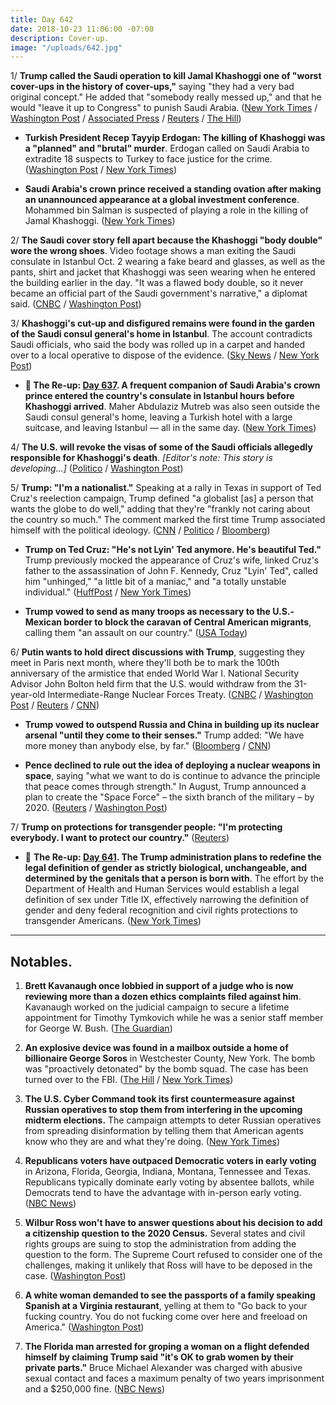 ```yaml
---
title: Day 642
date: 2018-10-23 11:06:00 -07:00
description: Cover-up.
image: "/uploads/642.jpg"
---
```


1/ **Trump called the Saudi operation to kill Jamal Khashoggi one of "worst cover-ups in the history of cover-ups,"** saying "they had a very bad original concept." He added that "somebody really messed up," and that he would "leave it up to Congress" to punish Saudi Arabia. ([New York Times](https://www.nytimes.com/2018/10/23/us/politics/khashoggi-cover-up-trump.html) / [Washington Post](https://www.washingtonpost.com/politics/trump-says-khashoggi-killing-worse-cover-up-ever-but-up-to-congress-to-act/2018/10/23/bdcfadae-d6ff-11e8-9559-712cbf726d1c_story.html) / [Associated Press](https://apnews.com/9c79116125c740d084eaf3576d8958a8) / [Reuters](https://www.reuters.com/article/us-saudi-khashoggi-turkey/trump-says-saudis-staged-worst-cover-up-ever-on-khashoggi-idUSKCN1MX1EA) / [The Hill](https://thehill.com/homenews/administration/412808-trump-calls-killing-at-saudi-consulate-worst-cover-up-ever))

* **Turkish President Recep Tayyip Erdogan: The killing of Khashoggi was a "planned" and "brutal" murder**. Erdogan called on Saudi Arabia to extradite 18 suspects to Turkey to face justice for the crime. ([Washington Post](https://www.washingtonpost.com/world/turkeys-president-to-deliver-speech-expected-to-describe-how-khashoggi-was-killed/2018/10/22/4098c300-d60c-11e8-8384-bcc5492fef49_story.html) / [New York Times](https://www.nytimes.com/2018/10/23/world/europe/turkey-saudi-arabia-erdogan.html))

* **Saudi Arabia's crown prince received a standing ovation after making an unannounced appearance at a global investment conference**. Mohammed bin Salman is suspected of playing a role in the killing of Jamal Khashoggi. ([New York Times](https://www.nytimes.com/2018/10/23/business/saudi-conference-khashoggi-killing.html))

2/ **The Saudi cover story fell apart because the Khashoggi "body double" wore the wrong shoes**. Video footage shows a man exiting the Saudi consulate in Istanbul Oct. 2 wearing a fake beard and glasses, as well as the pants, shirt and jacket that Khashoggi was seen wearing when he entered the building earlier in the day. "It was a flawed body double, so it never became an official part of the Saudi government's narrative," a diplomat said. ([CNBC](https://www.cnbc.com/2018/10/22/saudi-coverup-scrapped-cause-khashoggi-body-double-wore-wrong-shoes.html) / [Washington Post](https://www.washingtonpost.com/world/middle_east/saudi-consulate-employees-talking-to-turkish-prosecutors-in-khashoggi-inquiry/2018/10/22/ba5980da-d3d2-11e8-a4db-184311d27129_story.html))

3/ **Khashoggi's cut-up and disfigured remains were found in the garden of the Saudi consul general's home in Istanbul**. The account contradicts Saudi officials, who said the body was rolled up in a carpet and handed over to a local operative to dispose of the evidence. ([Sky News](https://news.sky.com/story/sky-sources-jamal-khashoggis-body-parts-found-11533202) / [New York Post](https://nypost.com/2018/10/23/khashoggis-body-parts-reportedly-found-in-saudi-consul-generals-garden/))

* **📌 The Re-up: [Day 637](https://whatthefuckjusthappenedtoday.com/2018/10/18/day-637/#a-frequent-companion-of-saudi-arabia). A frequent companion of Saudi Arabia's crown prince entered the country's consulate in Istanbul hours before Khashoggi arrived**. Maher Abdulaziz Mutreb was also seen outside the Saudi consul general's home, leaving a Turkish hotel with a large suitcase, and leaving Istanbul — all in the same day. ([New York Times](https://www.nytimes.com/2018/10/18/world/middleeast/jamal-khashoggi-mohammed-bin-salman-turkey-saudi-arabia.html))

4/ **The U.S. will revoke the visas of some of the Saudi officials allegedly responsible for Khashoggi's death**. *\[Editor's note: This story is developing...\]* ([Politico](https://www.politico.com/story/2018/10/23/pompeo-says-us-to-revoke-visas-of-saudi-officials-linked-to-khashoggi-death-934512) / [Washington Post](https://www.washingtonpost.com/world/turkeys-president-to-deliver-speech-expected-to-describe-how-khashoggi-was-killed/2018/10/22/4098c300-d60c-11e8-8384-bcc5492fef49_story.html))

5/ **Trump: "I'm a nationalist."** Speaking at a rally in Texas in support of Ted Cruz's reelection campaign, Trump defined "a globalist \[as\] a person that wants the globe to do well," adding that they're "frankly not caring about the country so much." The comment marked the first time Trump associated himself with the political ideology. ([CNN](https://www.cnn.com/2018/10/22/politics/ted-cruz-election-2018-president-trump-campaign-rival-opponent/index.html) / [Politico](https://www.politico.com/story/2018/10/22/trump-nationalist-926745) / [Bloomberg](https://www.bloomberg.com/news/articles/2018-10-23/trump-says-i-m-a-nationalist-in-appeal-to-texas-republicans))

* **Trump on Ted Cruz: "He's not Lyin' Ted anymore. He's beautiful Ted."** Trump previously mocked the appearance of Cruz's wife, linked Cruz's father to the assassination of John F. Kennedy, Cruz "Lyin' Ted", called him "unhinged," "a little bit of a maniac," and "a totally unstable individual." ([HuffPost](https://www.huffingtonpost.com/entry/donald-trump-ted-cruz-texas-rally_us_5bce1dcee4b0d38b587b1534) / [New York Times](https://www.nytimes.com/2018/10/22/us/politics/trump-immigrant-caravan-migrants.html))

* **Trump vowed to send as many troops as necessary to the U.S.-Mexican border to block the caravan of Central American migrants**, calling them "an assault on our country." ([USA Today](https://www.usatoday.com/story/news/politics/2018/10/22/trump-halt-migrant-caravan-many-troops-necessary/1731717002/))

6/ **Putin wants to hold direct discussions with Trump**, suggesting they meet in Paris next month, where they'll both be to mark the 100th anniversary of the armistice that ended World War I. National Security Advisor John Bolton held firm that the U.S. would withdraw from the 31-year-old Intermediate-Range Nuclear Forces Treaty. ([CNBC](https://www.cnbc.com/2018/10/23/trump-could-meet-russias-putin-in-paris-in-november.html) / [Washington Post](https://www.washingtonpost.com/world/europe/bolton-faces-moscows-dismay-amid-us-pledges-to-withdraw-from-nuclear-pact/2018/10/23/b2f9f718-d63c-11e8-8384-bcc5492fef49_story.html) / [Reuters](https://www.reuters.com/article/us-usa-nuclear-bolton-paris/bolton-says-he-raised-election-meddling-with-russias-putin-idUSKCN1MX2KH) / [CNN](https://www.cnn.com/2018/10/23/politics/russia-us-bolton-intl/index.html))

* **Trump vowed to outspend Russia and China in building up its nuclear arsenal "until they come to their senses."** Trump added: "We have more money than anybody else, by far." ([Bloomberg](https://www.bloomberg.com/news/articles/2018-10-23/trump-vows-to-outspend-russia-china-on-nuclear-arsenal-buildup) / [CNN](https://www.cnn.com/2018/10/22/politics/donald-trump-russia-china-inf/index.html))

* **Pence declined to rule out the idea of deploying a nuclear weapons in space**, saying "what we want to do is continue to advance the principle that peace comes through strength." In August, Trump announced a plan to create the "Space Force" – the sixth branch of the military – by 2020. ([Reuters](https://www.reuters.com/article/us-usa-military-space/white-house-to-press-forward-with-trumps-space-command-idUSKCN1MX21L) / [Washington Post](https://www.washingtonpost.com/politics/pence-leaves-open-the-possibility-of-nuclear-weapons-in-space-peace-comes-through-strength/2018/10/23/801a732a-d6d9-11e8-83a2-d1c3da28d6b6_story.html))

7/ **Trump on protections for transgender people: "I'm protecting everybody. I want to protect our country."** ([Reuters](https://www.reuters.com/article/us-usa-lgbt/trump-says-transgender-policy-seeks-to-protect-the-country-idUSKCN1MW2XE))

* 📌 **The Re-up: [Day 641](https://whatthefuckjusthappenedtoday.com/2018/10/22/day-641/#4-the-trump-administration-plans-to). The Trump administration plans to redefine the legal definition of gender as strictly biological, unchangeable, and determined by the genitals that a person is born with**. The effort by the Department of Health and Human Services would establish a legal definition of sex under Title IX, effectively narrowing the definition of gender and deny federal recognition and civil rights protections to transgender Americans. ([New York Times](https://www.nytimes.com/2018/10/21/us/politics/transgender-trump-administration-sex-definition.html))

---

## Notables.

1. **Brett Kavanaugh once lobbied in support of a judge who is now reviewing more than a dozen ethics complaints filed against him**. Kavanaugh worked on the judicial campaign to secure a lifetime appointment for Timothy Tymkovich while he was a senior staff member for George W. Bush. ([The Guardian](https://www.theguardian.com/us-news/2018/oct/22/brett-kavanaugh-supreme-court-tim-tymkovich-ethics-complaints))

2. **An explosive device was found in a mailbox outside a home of billionaire George Soros** in Westchester County, New York. The bomb was "proactively detonated" by the bomb squad. The case has been turned over to the FBI. ([The Hill](https://thehill.com/blogs/blog-briefing-room/412674-explosive-device-found-at-george-soross-home) / [New York Times](https://www.nytimes.com/2018/10/22/nyregion/george-soros-explosive-device.html))

3. **The U.S. Cyber Command took its first countermeasure against Russian operatives to stop them from interfering in the upcoming midterm elections.** The campaign attempts to deter Russian operatives from spreading disinformation by telling them that American agents know who they are and what they're doing. ([New York Times](https://www.nytimes.com/2018/10/23/us/politics/russian-hacking-usa-cyber-command.html))

4. **Republicans voters have outpaced Democratic voters in early voting** in Arizona, Florida, Georgia, Indiana, Montana, Tennessee and Texas. Republicans typically dominate early voting by absentee ballots, while Democrats tend to have the advantage with in-person early voting. ([NBC News](https://www.nbcnews.com/politics/politics-news/republicans-outpacing-democrats-early-voting-key-states-nbc-news-finds-n922881))

5. **Wilbur Ross won't have to answer questions about his decision to add a citizenship question to the 2020 Census.** Several states and civil rights groups are suing to stop the administration from adding the question to the form. The Supreme Court refused to consider one of the challenges, making it unlikely that Ross will have to be deposed in the case. ([Washington Post](https://www.washingtonpost.com/politics/courts_law/supreme-court-shields-commerce-secretary-wilbur-ross-from-answering-questions-on-census/2018/10/22/33dfa890-ce5f-11e8-a3e6-44daa3d35ede_story.html?utm_term=.5b26d59ed718))

6. **A white woman demanded to see the passports of a family speaking Spanish at a Virginia restaurant**, yelling at them to "Go back to your fucking country. You do not fucking come over here and freeload on America." ([Washington Post](https://www.washingtonpost.com/dc-md-va/2018/10/23/go-back-your-country-woman-yells-obscenities-family-speaking-spanish-virginia-restaurant/))

7. **The Florida man arrested for groping a woman on a flight defended himself by claiming Trump said "it's OK to grab women by their private parts."** Bruce Michael Alexander was charged with abusive sexual contact and faces a maximum penalty of two years imprisonment and a $250,000 fine. ([NBC News](https://www.nbcnews.com/news/us-news/passenger-arrested-groping-woman-southwest-flight-says-president-trump-said-n923231))